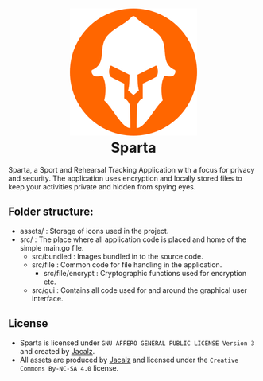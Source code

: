 <h1 align="center">
  <a href="https://github.com/jacalz/sparta">
    <img alt="sparta" src="https://raw.githubusercontent.com/Jacalz/sparta/master/assets/github-readme-logo.png?token=AGCJOINVCAZMRPEDXLVSR7C57ZXCI" width="256">
  </a>
  <br> Sparta <br>
</h1>

Sparta, a Sport and Rehearsal Tracking Application with a focus for privacy and security.
The application uses encryption and locally stored files to keep your activities private and hidden from spying eyes.

## Folder structure:
- assets/ : Storage of icons used in the project.
- src/ : The place where all application code is placed and home of the simple main.go file.
  - src/bundled : Images bundled in to the source code.
  - src/file : Common code for file handling in the application.
    - src/file/encrypt : Cryptographic functions used for encryption etc.
  - src/gui : Contains all code used for and around the graphical user interface.
  
## License
- Sparta is licensed under `GNU AFFERO GENERAL PUBLIC LICENSE Version 3` and created by [Jacalz](https://github.com/jacalz).
- All assets are produced by [Jacalz](https://github.com/jacalz) and licensed under the `Creative Commons By-NC-SA 4.0` license.
